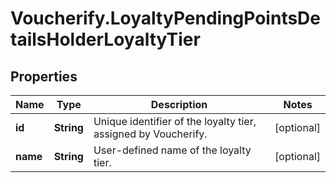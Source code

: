 # Voucherify.LoyaltyPendingPointsDetailsHolderLoyaltyTier

## Properties

Name | Type | Description | Notes
------------ | ------------- | ------------- | -------------
**id** | **String** | Unique identifier of the loyalty tier, assigned by Voucherify. | [optional] 
**name** | **String** | User-defined name of the loyalty tier. | [optional] 


